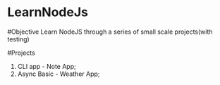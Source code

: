 # LearnNodeJs

#Objective
Learn NodeJS through a series of small scale projects(with testing)

#Projects
1. CLI app - Note App;
2. Async Basic - Weather App;
